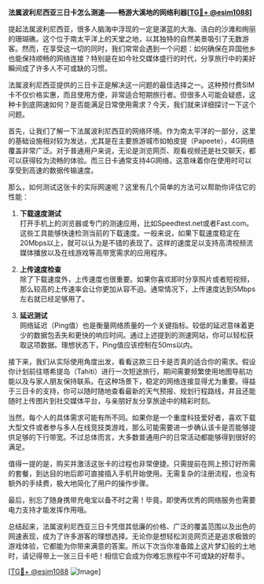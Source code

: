 **法属波利尼西亚三日卡怎么测速——畅游大溪地的网络利器[[TG💪+ @esim1088](https://t.me/s/esim1088)]**

提起法属波利尼西亚，很多人脑海中浮现的一定是湛蓝的大海、洁白的沙滩和绚丽的珊瑚礁。这个位于南太平洋上的天堂之地，以其独特的自然美景吸引了无数游客。然而，在享受这一切的同时，我们常常会遇到一个问题：如何确保在异国他乡也能保持顺畅的网络连接？特别是在如今社交媒体盛行的时代，分享旅行中的美好瞬间成了许多人不可或缺的习惯。

法属波利尼西亚提供的三日卡正是解决这一问题的最佳选择之一。这种预付费SIM卡不仅价格实惠，而且使用方便，非常适合短期旅行者。但很多人可能会疑惑，这种卡到底网速如何？是否能满足日常使用需求？今天，我们就来详细探讨一下这个问题。

首先，让我们了解一下法属波利尼西亚的网络环境。作为南太平洋的一部分，这里的基础设施相对较为发达，尤其是在主要旅游城市如帕皮提（Papeete），4G网络覆盖非常广泛。对于普通用户来说，无论是浏览网页、观看视频还是社交聊天，都可以获得较为流畅的体验。而三日卡通常支持4G网络，这意味着你在使用时可以享受到高速的数据传输速度。

那么，如何测试这张卡的实际网速呢？这里有几个简单的方法可以帮助你评估它的性能：

1. **下载速度测试**  
   打开手机上的浏览器或专门的测速应用，比如Speedtest.net或者Fast.com。这些工具能够快速检测当前的下载速度。一般来说，如果下载速度稳定在20Mbps以上，就可以认为是不错的表现了。这样的速度足以支持高清视频流媒体播放以及在线游戏等高带宽需求的应用程序。

2. **上传速度检查**  
   除了下载速度外，上传速度也很重要。如果你喜欢即时分享照片或者短视频，那么较高的上传速率会让你更加从容不迫。通常情况下，上传速度达到5Mbps左右就已经足够用了。

3. **延迟测试**  
   网络延迟（Ping值）也是衡量网络质量的一个关键指标。较低的延迟意味着更少的数据包丢失和更快的响应时间。通过上述提到的测速网站，你可以轻松获取这项数据。理想状态下，Ping值应该控制在50ms以内。

接下来，我们从实际使用角度出发，看看这款三日卡是否真的适合你的需求。假设你计划前往塔希提岛（Tahiti）进行一次短途旅行，期间需要频繁使用地图导航功能以及与家人朋友保持联系。在这种场景下，稳定的网络连接显得尤为重要。得益于三日卡的支持，你可以随时随地查看最新的天气预报、规划行程路线，并且还能随时上传图片到社交媒体平台，与亲朋好友分享旅途中的精彩时刻。

当然，每个人的具体需求可能有所不同。如果你是一个重度科技爱好者，喜欢下载大型文件或者参与多人在线竞技类游戏，那么可能需要进一步确认该卡是否能够提供足够的下行带宽。不过总体而言，大多数普通用户的日常活动都能够得到很好的满足。

值得一提的是，购买并激活这张卡的过程也非常便捷。只需提前在网上预订好所需的套餐，到达目的地后即可直接插入手机开始使用。无需复杂的注册流程，也没有额外的手续费，极大地简化了用户的操作步骤。

最后，别忘了随身携带充电宝以备不时之需！毕竟，即使再优秀的网络服务也需要电力支持才能发挥作用哦。

总结起来，法属波利尼西亚三日卡凭借其低廉的价格、广泛的覆盖范围以及出色的网速表现，成为了许多游客的理想选择。无论你是想轻松浏览网页还是追求极致的游戏体验，它都能为你带来满意的答案。所以下次当你准备踏上这片梦幻般的土地时，请记得带上一张三日卡吧！相信它会成为你难忘旅程中不可或缺的好帮手。

[[TG💪+ @esim1088](https://t.me/s/esim1088) ![Image](https://i.postimg.cc/4NQfJmqS/Snipaste-2025-05-13-00-14-12.png)]